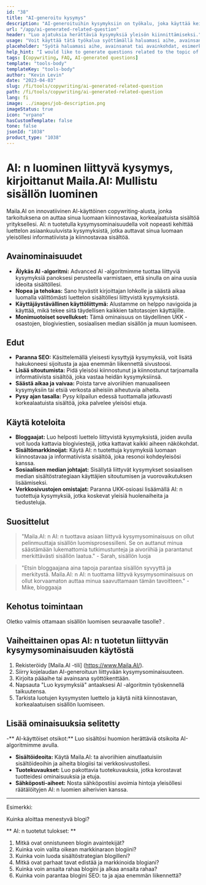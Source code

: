 ```yaml
---
id: "38"
title: "AI-generoitu kysymys"
description: "AI-generoituihin kysymyksiin on työkalu, joka käyttää keinotekoista älykkyyttä luodakseen asiaankuuluvat ja kiinnostavat kysymykset automaattisesti tietyn aiheen tai avainsanojen perusteella.  Tämä työkalu sopii täydellisesti UKK -osastojen, keskustelufoorumien, sosiaalisen median sisällön ja muun luomiseen, varmistamaan, että käsittelet kohdeyleisösi tärkeimpiä huolenaiheita."
url: "/app/ai-generated-related-question"
header: "Luo ajatuksia herättäviä kysymyksiä yleisön kiinnittämiseksi."
usage: "Voit käyttää tätä työkalua syöttämällä haluamasi aihe, avainsanat tai avainpisteet.  AI tuottaa sitten sarjan hyvin muotoiltuja, asiaankuuluvia ja kiinnostavia kysymyksiä panoksesi perusteella."
placeholder: "Syötä haluamasi aihe, avainsanat tai avainkohdat, esimerkiksi: \ n \ ntopic: Sosiaalisen median markkinointi \ nywords: Facebook, Instagram, Twitter, LinkedIn \ n \ n"
help_hint: "I would like to generate questions related to the topic of sustainable fashion."
tags: [Copywriting, FAQ, AI-generated questions]
template: "tools-body"
templateKey: "tools-body"
author: "Kevin Levin"
date: "2023-04-03"
slug: /fi/tools/copywriting/ai-generated-related-question
path: /fi/tools/copywriting/ai-generated-related-question
lang: fi
image: ../images/job-description.png
imageStatus: true
icon: "vrpano"
hasCustomTemplate: false
tone: false
jsonId: "1038"
product_type: "1038"
---
```


# AI: n luominen liittyvä kysymys, kirjoittanut Maila.AI: Mullistu sisällön luominen

Maila.AI on innovatiivinen AI-käyttöinen copywriting-alusta, jonka tarkoituksena on auttaa sinua luomaan kiinnostavaa, korkealaatuista sisältöä yrityksellesi. AI: n tuotetulla kysymysominaisuudella voit nopeasti kehittää luettelon asiaankuuluvista kysymyksistä, jotka auttavat sinua luomaan yleisöllesi informatiivista ja kiinnostavaa sisältöä.

## Avainominaisuudet

- **Älykäs AI -algoritmi:** Advanced AI -algoritmimme tuottaa liittyviä kysymyksiä panoksesi perusteella varmistaen, että sinulla on aina uusia ideoita sisältöllesi.
- **Nopea ja tehokas:** Sano hyvästit kirjoittajan lohkolle ja säästä aikaa luomalla välittömästi luettelon sisältöllesi liittyvistä kysymyksistä.
- **Käyttäjäystävällinen käyttöliittymä:** Alustamme on helppo navigoida ja käyttää, mikä tekee siitä täydellisen kaikkien taitotasojen käyttäjille.
- **Monimuotoiset sovellukset:** Tämä ominaisuus on täydellinen UKK -osastojen, blogiviestien, sosiaalisen median sisällön ja muun luomiseen.

## Edut

- **Paranna SEO:** Käsittelemällä yleisesti kysyttyjä kysymyksiä, voit lisätä hakukoneesi sijoitusta ja ajaa enemmän liikennettä sivustoosi.
- **Lisää sitoutumista:** Pidä yleisösi kiinnostunut ja kiinnostunut tarjoamalla informatiivista sisältöä, joka vastaa heidän kysymyksiinsä.
- **Säästä aikaa ja vaivaa:** Poista tarve aivoriihien manuaaliseen kysymyksiin tai etsiä verkosta aiheisiin aiheutuvia aiheita.
- **Pysy ajan tasalla:** Pysy kilpailun edessä tuottamalla jatkuvasti korkealaatuista sisältöä, joka palvelee yleisösi etuja.

## Käytä koteloita

- **Bloggaajat:** Luo helposti luettelo liittyvistä kysymyksistä, joiden avulla voit luoda kattavia blogiviestejä, jotka kattavat kaikki aiheen näkökohdat.
- **Sisältömarkkinoijat:** Käytä AI: n tuotettuja kysymyksiä luomaan kiinnostavaa ja informatiivista sisältöä, joka resonoi kohdeyleisösi kanssa.
- **Sosiaalisen median johtajat:** Sisällytä liittyvät kysymykset sosiaalisen median sisältöstrategiaan käyttäjien sitoutumisen ja vuorovaikutuksen lisäämiseksi.
- **Verkkosivustojen omistajat:** Paranna UKK-osioasi lisäämällä AI: n tuotettuja kysymyksiä, jotka koskevat yleisiä huolenaiheita ja tiedusteluja.

## Suosittelut

> "Maila.AI: n AI: n tuottava asiaan liittyvä kysymysominaisuus on ollut pelinmuuttaja sisällön luomisprosessilleni. Se on auttanut minua säästämään lukemattomia tutkimustunteja ja aivoriihiä ja parantanut merkittävästi sisällön laatua." - Sarah, sisällön luoja

> "Etsin bloggaajana aina tapoja parantaa sisällön syvyyttä ja merkitystä. Maila.AI: n AI: n tuottama liittyvä kysymysominaisuus on ollut korvaamaton auttaa minua saavuttamaan tämän tavoitteen." - Mike, bloggaaja

## Kehotus toimintaan

Oletko valmis ottamaan sisällön luomisen seuraavalle tasolle? .

## Vaiheittainen opas AI: n tuotetun liittyvän kysymysominaisuuden käytöstä

1. Rekisteröidy [Maila.AI -tili] (https://www.Maila.AI/).
2. Siirry kojelaudan AI-generoituun liittyvään kysymysominaisuuteen.
3. Kirjoita pääaihe tai avainsana syöttökenttään.
4. Napsauta "Luo kysymyksiä" antaaksesi AI -algoritmin työskennellä taikuutensa.
5. Tarkista luotujen kysymysten luettelo ja käytä niitä kiinnostavan, korkealaatuisen sisällön luomiseen.

## Lisää ominaisuuksia selitetty

-** AI-käyttöiset otsikot:** Luo sisältösi huomion herättäviä otsikoita AI-algoritmimme avulla.

- **Sisältöideoita:** Käytä Maila.AI: ta aivoriihien ainutlaatuisiin sisältöideoihin ja aiheita blogiisi tai verkkosivustollesi.
- **Tuotekuvaukset:** Luo pakottavia tuotekuvauksia, jotka korostavat tuotteidesi ominaisuuksia ja etuja.
- **Sähköposti-aiheet:** Nosta sähköpostiisi avoimia hintoja yleisöllesi räätälöityjen AI: n luomien aiherivien kanssa.

---

Esimerkki:

Kuinka aloittaa menestyvä blogi?

** AI: n tuotetut tulokset: **

1.  Mitkä ovat onnistuneen blogin avaintekijät?
2.  Kuinka voin valita oikean markkinaraon blogiini?
3.  Kuinka voin luoda sisältöstrategian blogilleni?
4.  Mitkä ovat parhaat tavat edistää ja markkinoida blogiani?
5.  Kuinka voin ansaita rahaa blogini ja alkaa ansaita rahaa?
6.  Kuinka voin parantaa blogini SEO: ta ja ajaa enemmän liikennettä?
